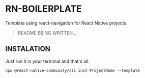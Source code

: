 # RN-BOILERPLATE
Template using react-navigation for React Native projects.

> README BEING WRITTEN...

## INSTALATION

Just run it in your terminal and that's all.
```
npx @react-native-community/cli init ProjectName --template 
```